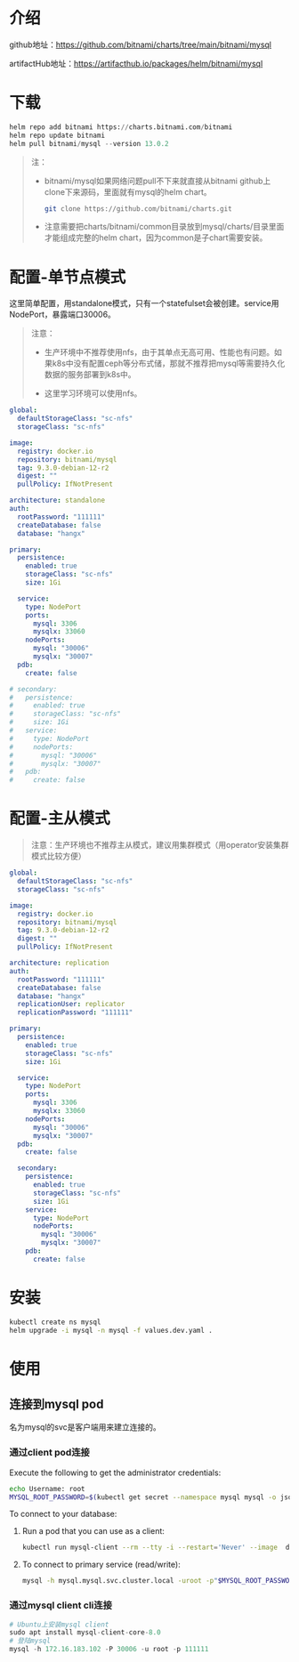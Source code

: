 # 介绍

github地址：https://github.com/bitnami/charts/tree/main/bitnami/mysql

artifactHub地址：https://artifacthub.io/packages/helm/bitnami/mysql

# 下载

~~~python
helm repo add bitnami https://charts.bitnami.com/bitnami
helm repo update bitnami
helm pull bitnami/mysql --version 13.0.2 
~~~

> 注：
>
> - bitnami/mysql如果网络问题pull不下来就直接从bitnami github上clone下来源码，里面就有mysql的helm chart。
>
>   ~~~sh
>   git clone https://github.com/bitnami/charts.git
>   ~~~
>
> - 注意需要把charts/bitnami/common目录放到mysql/charts/目录里面才能组成完整的helm chart，因为common是子chart需要安装。

# 配置-单节点模式

这里简单配置，用standalone模式，只有一个statefulset会被创建。service用NodePort，暴露端口30006。

> 注意：
>
> - 生产环境中不推荐使用nfs，由于其单点无高可用、性能也有问题。如果k8s中没有配置ceph等分布式储，那就不推荐把mysql等需要持久化数据的服务部署到k8s中。
>
> - 这里学习环境可以使用nfs。

~~~yaml
global:
  defaultStorageClass: "sc-nfs"
  storageClass: "sc-nfs"

image:
  registry: docker.io
  repository: bitnami/mysql
  tag: 9.3.0-debian-12-r2
  digest: ""
  pullPolicy: IfNotPresent

architecture: standalone
auth:
  rootPassword: "111111"
  createDatabase: false
  database: "hangx"

primary:
  persistence:
    enabled: true
    storageClass: "sc-nfs"
    size: 1Gi

  service:
    type: NodePort
    ports:
      mysql: 3306
      mysqlx: 33060
    nodePorts:
      mysql: "30006"
      mysqlx: "30007"
  pdb:
    create: false

# secondary:
#   persistence:
#     enabled: true
#     storageClass: "sc-nfs"
#     size: 1Gi
#   service:
#     type: NodePort
#     nodePorts:
#       mysql: "30006"
#       mysqlx: "30007"
#   pdb:
#     create: false
~~~

# 配置-主从模式

> 注意：生产环境也不推荐主从模式，建议用集群模式（用operator安装集群模式比较方便）

~~~yaml
global:
  defaultStorageClass: "sc-nfs"
  storageClass: "sc-nfs"

image:
  registry: docker.io
  repository: bitnami/mysql
  tag: 9.3.0-debian-12-r2
  digest: ""
  pullPolicy: IfNotPresent

architecture: replication
auth:
  rootPassword: "111111"
  createDatabase: false
  database: "hangx"
  replicationUser: replicator
  replicationPassword: "111111"

primary:
  persistence:
    enabled: true
    storageClass: "sc-nfs"
    size: 1Gi

  service:
    type: NodePort
    ports:
      mysql: 3306
      mysqlx: 33060
    nodePorts:
      mysql: "30006"
      mysqlx: "30007"
  pdb:
    create: false

  secondary:
    persistence:
      enabled: true
      storageClass: "sc-nfs"
      size: 1Gi
    service:
      type: NodePort
      nodePorts:
        mysql: "30006"
        mysqlx: "30007"
    pdb:
      create: false
~~~

# 安装

~~~sh
kubectl create ns mysql
helm upgrade -i mysql -n mysql -f values.dev.yaml .
~~~

# 使用

## 连接到mysql pod

名为mysql的svc是客户端用来建立连接的。

### 通过client pod连接

Execute the following to get the administrator credentials:

```sh
echo Username: root
MYSQL_ROOT_PASSWORD=$(kubectl get secret --namespace mysql mysql -o jsonpath="{.data.mysql-root-password}" | base64 -d)
```

To connect to your database:

  1. Run a pod that you can use as a client:

      ```sh
      kubectl run mysql-client --rm --tty -i --restart='Never' --image  docker.io/bitnami/mysql:9.3.0-debian-12-r2 --namespace mysql --env MYSQL_ROOT_PASSWORD=$MYSQL_ROOT_PASSWORD --command -- bash
      ```

  2. To connect to primary service (read/write):

      ```sh
      mysql -h mysql.mysql.svc.cluster.local -uroot -p"$MYSQL_ROOT_PASSWORD"
      ```

### 通过mysql client cli连接

~~~python
# Ubuntu上安装mysql client
sudo apt install mysql-client-core-8.0
# 登陆mysql
mysql -h 172.16.183.102 -P 30006 -u root -p 111111
~~~

